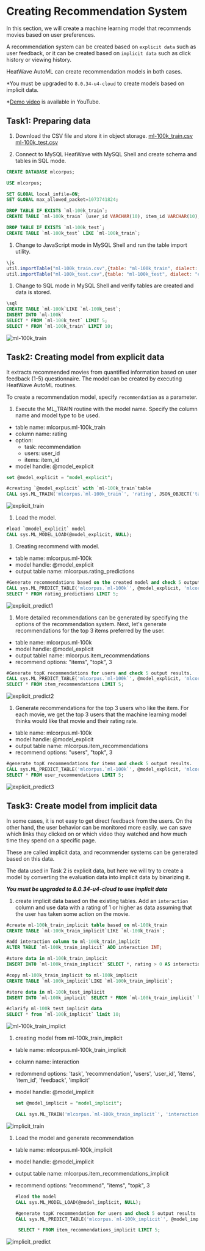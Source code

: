 # Creating Recommendation System

In this section, we will create a machine learning model that recommends movies based on user preferences.

A recommendation system can be created based on `explicit data` such as user feedback, or it can be created based on `implicit data` such as click history or viewing history.

HeatWave AutoML can create recommendation models in both cases.

*You must be upgraded to `8.0.34-u4-cloud` to create models based on implicit data.

*[Demo video](https://youtu.be/cNqo-5OMPpg?si=0q9TlqQrNIw7A2wk) is available in YouTube.

## Task1: Preparing data
1. Download the CSV file and store it in object storage.
    [ml-100k_train.csv](./recommendation/ml-100k_train.csv)
    [ml-100k_test.csv](./recommendation/ml-100k_test.csv)   

2. Connect to MySQL HeatWave with MySQL Shell and create schema and tables in SQL mode.
```sql
CREATE DATABASE mlcorpus;

USE mlcorpus;

SET GLOBAL local_infile=ON;
SET GLOBAL max_allowed_packet=1073741824;

DROP TABLE IF EXISTS `ml-100k_train`;
CREATE TABLE `ml-100k_train` (user_id VARCHAR(10), item_id VARCHAR(10), rating FLOAT, id MEDIUMINT NOT NULL AUTO_INCREMENT, PRIMARY KEY (id));

DROP TABLE IF EXISTS `ml-100k_test`;
CREATE TABLE `ml-100k_test` LIKE `ml-100k_train`;
```

1. Change to JavaScript mode in MySQL Shell and run the table import utility.
```js
\js
util.importTable("ml-100k_train.csv",{table: "ml-100k_train", dialect: "csv-unix", skipRows:1})
util.importTable("ml-100k_test.csv",{table: "ml-100k_test", dialect: "csv-unix", skipRows:1})
```

1. Change to SQL mode in MySQL Shell and verify tables are created and data is stored.
```sql
\sql
CREATE TABLE `ml-100k`LIKE `ml-100k_test`;
INSERT INTO `ml-100k`
SELECT * FROM `ml-100k_test` LIMIT 5;
SELECT * FROM `ml-100k_train` LIMIT 10;
```
![ml-100k_train](./image/ml-100k_train.png)

## Task2: Creating model from explicit data
It extracts recommended movies from quantified information based on user feedback (1-5) questionnaire.
The model can be created by executing HeatWave AutoML routines.

To create a recommendation model, specify `recommendation` as a parameter.

1. Execute the ML_TRAIN routine with the model name. Specify the column name and model type to be used.

- table name: mlcorpus.ml-100k_train
- column name: rating
- option:
    - task: recommendation
    - users: user_id
    - items: item_id
- model handle: @model_explicit

```sql
set @model_explicit = "model_explicit";

#creating `@model_explicit` with `ml-100k_train`table
CALL sys.ML_TRAIN('mlcorpus.`ml-100k_train`', 'rating', JSON_OBJECT('task', 'recommendation', 'users', 'user_id', 'items', 'item_id'), @model_explicit);
```

![explicit_train](./image/explicit_train.png)

1. Load the model.
```sql
#load `@model_explicit` model
CALL sys.ML_MODEL_LOAD(@model_explicit, NULL);
```

1. Creating recommend with model.
  - table name: mlcorpus.ml-100k
  - model handle: @model_explicit
  - output table name: mlcorpus.rating_predictions

```sql
#Generate recommendations based on the created model and check 5 output results.
CALL sys.ML_PREDICT_TABLE('mlcorpus.`ml-100k`', @model_explicit, 'mlcorpus.`rating_predictions`', NULL);
SELECT * FROM rating_predictions LIMIT 5;
```
![explicit_predict1](./image/explicit_predict1.png)

1. More detailed recommendations can be generated by specifying the options of the recommendation system. Next, let's generate recommendations for the top 3 items preferred by the user.
  - table name: mlcorpus.ml-100k
  - model handle: @model_explicit
  - output tablel name: mlcorpus.item_recommendations
  - recommend options: "items", "topk", 3

```sql
#Generate topK recommendations for users and check 5 output results.
CALL sys.ML_PREDICT_TABLE('mlcorpus.`ml-100k`', @model_explicit, 'mlcorpus.`item_recommendations`',  JSON_OBJECT("recommend", "items", "topk", 3));
SELECT * FROM item_recommendations LIMIT 5;
```

![explicit_predict2](./image/explicit_predict2.png)

1. Generate recommendations for the top 3 users who like the item. For each movie, we get the top 3 users that the machine learning model thinks would like that movie and their rating rate.
- table name: mlcorpus.ml-100k
- model handle: @model_explicit
- output table name: mlcorpus.item_recommendations
- recommend options: "users", "topk", 3

```sql
#generate topK recommendations for items and check 5 output results.
CALL sys.ML_PREDICT_TABLE('mlcorpus.`ml-100k`', @model_explicit, 'mlcorpus.`user_recommendations`',  JSON_OBJECT("recommend", "users", "topk", 3));
SELECT * FROM user_recommendations LIMIT 5;
```

![explicit_predict3](./image/explicit_predict3.png)


## Task3: Create model from implicit data
In some cases, it is not easy to get direct feedback from the users. On the other hand, the user behavior can be monitored more easily. we can save which links they clicked on or which video they watched and how much time they spend on a specific page. 

These are called implicit data, and recommender systems can be generated based on this data.

The data used in Task 2 is explicit data, but here we will try to create a model by converting the evaluation data into implicit data by binarizing it.

***You must be upgraded to 8.0.34-u4-cloud to use implicit data***

1. create implicit data based on the existing tables. Add an `interaction` column and use data with a rating of 1 or higher as data assuming that the user has taken some action on the movie.

```sql
#create ml-100k_train_implicit table based on ml-100k_train
CREATE TABLE `ml-100k_train_implicit`LIKE `ml-100k_train`;

#add interaction column to ml-100k_train_implicit
ALTER TABLE `ml-100k_train_implicit` ADD interaction INT;

#store data in ml-100k_train_implicit
INSERT INTO `ml-100k_train_implicit` SELECT *, rating > 0 AS interaction FROM `ml-100k_train`;

#copy ml-100k_train_implicit to ml-100k_implicit
CREATE TABLE `ml-100k_implicit`LIKE `ml-100k_train_implicit`;

#store data in ml-100k_test_implicit
INSERT INTO `ml-100k_implicit` SELECT * FROM `ml-100k_train_implicit` limit 5;

#clarify ml-100k_test_implicit data
SELECT * from `ml-100k_implicit` limit 10;
```

![ml-100k_train_implict](./image/ml-100k_train_implict.png)

1. creating model from ml-100k_train_implicit
- table name: mlcorpus.ml-100k_train_implicit
- column name: interaction
- redommend options: 'task', 'recommendation', 'users', 'user_id', 'items', 'item_id', 'feedback', 'implicit'
- model handle: @model_implicit

    ```sql
    set @model_implicit = "model_implicit";

    CALL sys.ML_TRAIN('mlcorpus.`ml-100k_train_implicit`', 'interaction', JSON_OBJECT('task', 'recommendation', 'users', 'user_id', 'items', 'item_id', 'feedback',     'implicit'), @model_implicit);
    ```

![implicit_train](./image/implicit_train.png)

1. Load the model and generate recommendation
- table name: mlcorpus.ml-100k_implicit
- model handle: @model_implicit
- output table name: mlcorpus.item_recommendations_implicit
- recommend options: "recommend", "items", "topk", 3

   ```sql
   #load the model
   CALL sys.ML_MODEL_LOAD(@model_implicit, NULL);

   #generate topK recommendation for users and check 5 output results
   CALL sys.ML_PREDICT_TABLE('mlcorpus.`ml-100k_implicit`', @model_implicit, 'mlcorpus.`item_recommendations_implicit`', JSON_OBJECT("recommend", "items", "topk", 3));
   
    SELECT * FROM item_recommendations_implicit LIMIT 5;
    ```

![implicit_predict](./image/implicit_predict.png)
